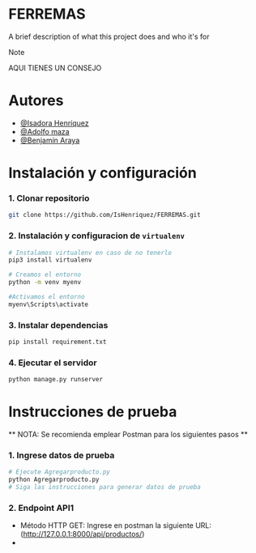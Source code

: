
# FERREMAS

A brief description of what this project does and who it's for


> [!NOTE]
> AQUI TIENES UN CONSEJO


# Autores

- [@Isadora Henríquez](https://github.com/IsHenriquez)
- [@Adolfo maza](https://github.com/aamzp)
- [@Benjamín Araya](https://github.com/benja2203)


# Instalación y configuración

### 1. Clonar repositorio
```bash
git clone https://github.com/IsHenriquez/FERREMAS.git
```

### 2. Instalación y configuracion de `virtualenv` 
```bash 
# Instalamos virtualenv en caso de no tenerlo
pip3 install virtualenv
```
```bash
# Creamos el entorno
python -m venv myenv
```
```bash
#Activamos el entorno
myenv\Scripts\activate
```

### 3. Instalar dependencias
```bash
pip install requirement.txt
```

### 4. Ejecutar el servidor
```bash
python manage.py runserver
```

# Instrucciones de prueba

** NOTA: Se recomienda emplear Postman para los siguientes pasos **

### 1. Ingrese datos de prueba

```bash
# Ejecute Agregarproducto.py
python Agregarproducto.py
# Siga las instrucciones para generar datos de prueba
```

### 2. Endpoint API1
* Método HTTP GET: Ingrese en postman la siguiente URL: (http://127.0.0.1:8000/api/productos/)
* 

